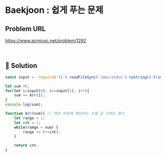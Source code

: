 # Baekjoon : 쉽게 푸는 문제

## Problem URL
https://www.acmicpc.net/problem/1292

<br/>

## 🚩 Solution
```js
const input =  require('fs').readFileSync('/dev/stdin').toString().trim().split(' ').map(x => Number(x));

let sum =0;
for(let i=input[0]; i<=input[1]; i++){
    sum += Arr(i); 
}
console.log(sum);

function Arr(num){ // 해당 번호에 해당하는 수열 값 구하는 함수
    let range = 1;
    let cnt = 1;
    while(ramge < num) {
        range += (++cnt);
    }

    return cnt;
}
```